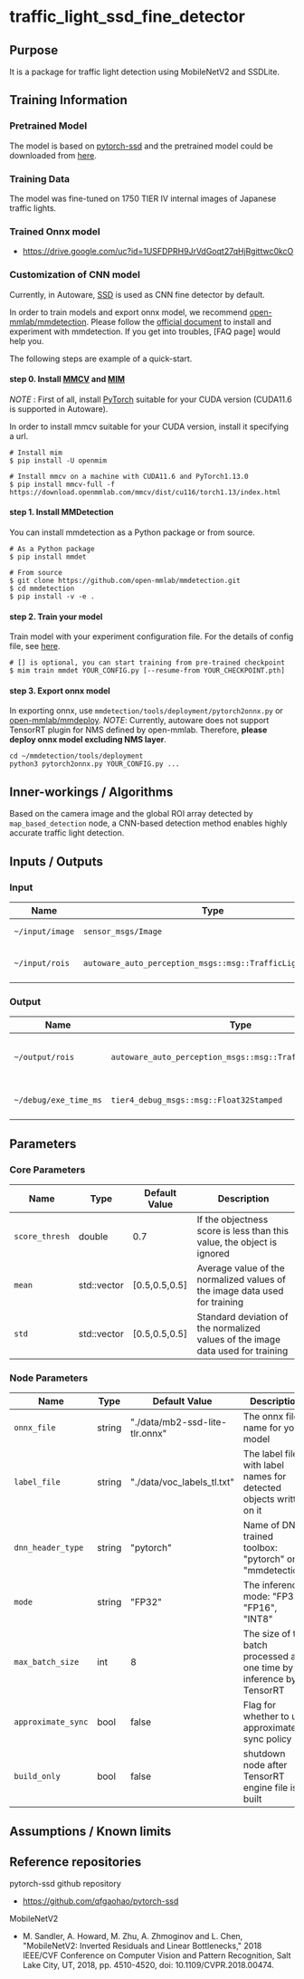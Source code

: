 # traffic_light_ssd_fine_detector

## Purpose

It is a package for traffic light detection using MobileNetV2 and SSDLite.

## Training Information

### Pretrained Model

The model is based on [pytorch-ssd](https://github.com/qfgaohao/pytorch-ssd) and the pretrained model could be downloaded from [here](https://drive.google.com/file/d/1puI6ltKZKJ4RoiCO-ypivzEysHaDVBsa/view).

### Training Data

The model was fine-tuned on 1750 TIER IV internal images of Japanese traffic lights.

### Trained Onnx model

- <https://drive.google.com/uc?id=1USFDPRH9JrVdGoqt27qHjRgittwc0kcO>

### Customization of CNN model

Currently, in Autoware, [SSD](https://arxiv.org/abs/1512.02325) is used as CNN fine detector by default.

In order to train models and export onnx model, we recommend [open-mmlab/mmdetection](https://github.com/open-mmlab/mmdetection.git).
Please follow the [official document](https://mmdetection.readthedocs.io/en/latest/) to install and experiment with mmdetection. If you get into troubles, [FAQ page] would help you.

The following steps are example of a quick-start.

#### step 0. Install [MMCV](https://github.com/open-mmlab/mmcv.git) and [MIM](https://github.com/open-mmlab/mim.git)

_NOTE_ : First of all, install [PyTorch](https://pytorch.org/) suitable for your CUDA version (CUDA11.6 is supported in Autoware).

In order to install mmcv suitable for your CUDA version, install it specifying a url.

```shell
# Install mim
$ pip install -U openmim

# Install mmcv on a machine with CUDA11.6 and PyTorch1.13.0
$ pip install mmcv-full -f https://download.openmmlab.com/mmcv/dist/cu116/torch1.13/index.html
```

#### step 1. Install MMDetection

You can install mmdetection as a Python package or from source.

```shell
# As a Python package
$ pip install mmdet

# From source
$ git clone https://github.com/open-mmlab/mmdetection.git
$ cd mmdetection
$ pip install -v -e .
```

#### step 2. Train your model

Train model with your experiment configuration file. For the details of config file, see [here](https://mmdetection.readthedocs.io/en/latest/user_guides/config.html).

```shell
# [] is optional, you can start training from pre-trained checkpoint
$ mim train mmdet YOUR_CONFIG.py [--resume-from YOUR_CHECKPOINT.pth]
```

#### step 3. Export onnx model

In exporting onnx, use `mmdetection/tools/deployment/pytorch2onnx.py` or [open-mmlab/mmdeploy](https://github.com/open-mmlab/mmdeploy.git).
_NOTE_: Currently, autoware does not support TensorRT plugin for NMS defined by open-mmlab. Therefore, **please deploy onnx model excluding NMS layer**.

```shell
cd ~/mmdetection/tools/deployment
python3 pytorch2onnx.py YOUR_CONFIG.py ...
```

## Inner-workings / Algorithms

Based on the camera image and the global ROI array detected by `map_based_detection` node, a CNN-based detection method enables highly accurate traffic light detection.

## Inputs / Outputs

### Input

| Name            | Type                                                       | Description                                      |
| --------------- | ---------------------------------------------------------- | ------------------------------------------------ |
| `~/input/image` | `sensor_msgs/Image`                                        | The full size camera image                       |
| `~/input/rois`  | `autoware_auto_perception_msgs::msg::TrafficLightRoiArray` | The array of ROIs detected by map_based_detector |

### Output

| Name                  | Type                                                       | Description                  |
| --------------------- | ---------------------------------------------------------- | ---------------------------- |
| `~/output/rois`       | `autoware_auto_perception_msgs::msg::TrafficLightRoiArray` | The detected accurate rois   |
| `~/debug/exe_time_ms` | `tier4_debug_msgs::msg::Float32Stamped`                    | The time taken for inference |

## Parameters

### Core Parameters

| Name           | Type                | Default Value | Description                                                                     |
| -------------- | ------------------- | ------------- | ------------------------------------------------------------------------------- |
| `score_thresh` | double              | 0.7           | If the objectness score is less than this value, the object is ignored          |
| `mean`         | std::vector<double> | [0.5,0.5,0.5] | Average value of the normalized values of the image data used for training      |
| `std`          | std::vector<double> | [0.5,0.5,0.5] | Standard deviation of the normalized values of the image data used for training |

### Node Parameters

| Name               | Type   | Default Value                  | Description                                                          |
| ------------------ | ------ | ------------------------------ | -------------------------------------------------------------------- |
| `onnx_file`        | string | "./data/mb2-ssd-lite-tlr.onnx" | The onnx file name for yolo model                                    |
| `label_file`       | string | "./data/voc_labels_tl.txt"     | The label file with label names for detected objects written on it   |
| `dnn_header_type`  | string | "pytorch"                      | Name of DNN trained toolbox: "pytorch" or "mmdetection"              |
| `mode`             | string | "FP32"                         | The inference mode: "FP32", "FP16", "INT8"                           |
| `max_batch_size`   | int    | 8                              | The size of the batch processed at one time by inference by TensorRT |
| `approximate_sync` | bool   | false                          | Flag for whether to ues approximate sync policy                      |
| `build_only`       | bool   | false                          | shutdown node after TensorRT engine file is built                    |

## Assumptions / Known limits

## Reference repositories

pytorch-ssd github repository

- <https://github.com/qfgaohao/pytorch-ssd>

MobileNetV2

- M. Sandler, A. Howard, M. Zhu, A. Zhmoginov and L. Chen, "MobileNetV2: Inverted Residuals and Linear Bottlenecks," 2018 IEEE/CVF Conference on Computer Vision and Pattern Recognition, Salt Lake City, UT, 2018, pp. 4510-4520, doi: 10.1109/CVPR.2018.00474.
